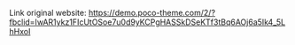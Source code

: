 Link original website: https://demo.poco-theme.com/2/?fbclid=IwAR1ykz1FIcUtOSoe7u0d9yKCPgHASSkDSeKTf3tBq6AOj6a5Ik4_5LhHxoI